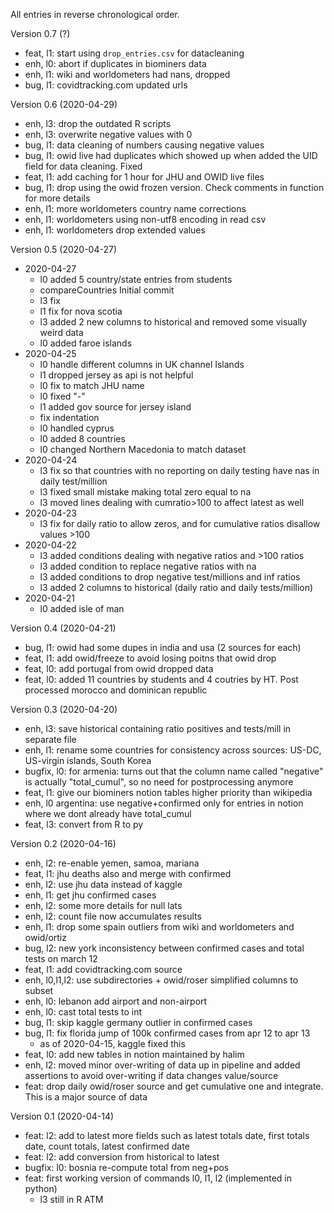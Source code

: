 All entries in reverse chronological order.


Version 0.7 (?)

- feat, l1: start using `drop_entries.csv` for datacleaning
- enh, l0: abort if duplicates in biominers data
- enh, l1: wiki and worldometers had nans, dropped
- bug, l1: covidtracking.com updated urls


Version 0.6 (2020-04-29)

- enh, l3: drop the outdated R scripts
- enh, l3: overwrite negative values with 0
- bug, l1: data cleaning of numbers causing negative values
- bug, l1: owid live had duplicates which showed up when added the UID field for data cleaning. Fixed
- feat, l1: add caching for 1 hour for JHU and OWID live files
- bug, l1: drop using the owid frozen version. Check comments in function for more details
- enh, l1: more worldometers country name corrections
- enh, l1: worldometers using non-utf8 encoding in read csv
- enh, l1: worldometers drop extended values


Version 0.5 (2020-04-27)

- 2020-04-27
	- l0 added 5 country/state entries from students
  - compareCountries Initial commit
  - l3 fix
  - l1 fix for nova scotia
  - l3 added 2 new columns to historical and removed some visually weird data
  - l0 added faroe islands
- 2020-04-25
  - l0 handle different columns in UK channel Islands
  - l1 dropped jersey as api is not helpful
  - l0 fix to match JHU name
  - l0 fixed "-"
  - l1 added gov source for jersey island
  - fix indentation
  - l0 handled cyprus
  - l0 added 8 countries
  - l0 changed Northern Macedonia to match dataset
- 2020-04-24
  - l3 fix so that countries with no reporting on daily testing have nas in daily test/million
  - l3 fixed small mistake making total zero equal to na
  - l3 moved lines dealing with cumratio>100 to affect latest as well
- 2020-04-23
  - l3 fix for daily ratio to allow zeros, and for cumulative ratios disallow values >100
- 2020-04-22
  - l3 added conditions dealing with negative ratios and >100 ratios
  - l3 added condition to replace negative ratios with na
  - l3 added conditions to drop negative test/millions and inf ratios
  - l3 added 2 columns to historical (daily ratio and daily tests/million)
- 2020-04-21
  - l0 added isle of man



Version 0.4 (2020-04-21)

- bug, l1: owid had some dupes in india and usa (2 sources for each)
- feat, l1: add owid/freeze to avoid losing poitns that owid drop
- feat, l0: add portugal from owid dropped data
- feat, l0: added 11 countries by students and 4 coutries by HT. Post processed morocco and dominican republic


Version 0.3 (2020-04-20)

- enh, l3: save historical containing ratio positives and tests/mill in separate file
- enh, l1: rename some countries for consistency across sources: US-DC, US-virgin islands, South Korea
- bugfix, l0: for armenia: turns out that the column name called "negative" is actually "total_cumul", so no need for postprocessing anymore
- feat, l1: give our biominers notion tables higher priority than wikipedia
- enh, l0 argentina: use negative+confirmed only for entries in notion where we dont already have total_cumul
- feat, l3: convert from R to py


Version 0.2 (2020-04-16)

- enh, l2: re-enable yemen, samoa, mariana
- feat, l1: jhu deaths also and merge with confirmed
- enh, l2: use jhu data instead of kaggle
- enh, l1: get jhu confirmed cases
- enh, l2: some more details for null lats
- enh, l2: count file now accumulates results
- enh, l1: drop some spain outliers from wiki and worldometers and owid/ortiz
- bug, l2: new york inconsistency between confirmed cases and total tests on march 12
- feat, l1: add covidtracking.com source
- enh, l0,l1,l2: use subdirectories + owid/roser simplified columns to subset
- enh, l0: lebanon add airport and non-airport
- enh, l0: cast total tests to int
- bug, l1: skip kaggle germany outlier in confirmed cases
- bug, l1: fix florida jump of 100k confirmed cases from apr 12 to apr 13
  - as of 2020-04-15, kaggle fixed this
- feat, l0: add new tables in notion maintained by halim
- enh, l2: moved minor over-writing of data up in pipeline and added assertions to avoid over-writing if data changes value/source
- feat: drop daily owid/roser source and get cumulative one and integrate. This is a major source of data


Version 0.1 (2020-04-14)

- feat: l2: add to latest more fields such as latest totals date, first totals date, count totals, latest confirmed date
- feat: l2: add conversion from historical to latest
- bugfix: l0: bosnia re-compute total from neg+pos
- feat: first working version of commands l0, l1, l2 (implemented in python)
  - l3 still in R ATM
